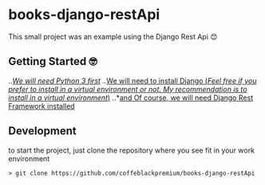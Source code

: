 # books-django-restApi
This small project was an example using the Django Rest Api 😊



## Getting Started 🤓
..*[We will need Python 3 first](https://www.python.org/downloads/)
..*[We will need to install Django (*Feel free if you prefer to install in a virtual environment or not. My recommendation is to install in a virtual environment*)](https://docs.djangoproject.com/en/4.0/topics/install/)
..*[and Of course, we will need Django Rest Framework installed](https://www.django-rest-framework.org/#installation)



## Development
to start the project, just clone the repository where you see fit in your work environment




 ```
> git clone https://github.com/coffeblackpremium/books-django-restApi
 ```
